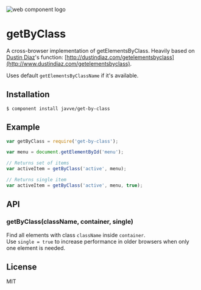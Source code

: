 ![web component logo](http://i49.tinypic.com/e7nj9v.png)

# getByClass

A cross-browser implementation of getElementsByClass.
Heavily based on [Dustin Diaz](https://github.com/ded)'s function: [http://dustindiaz.com/getelementsbyclass](http://www.dustindiaz.com/getelementsbyclass).

Uses default `getElementsByClassName` if it's available.

## Installation

    $ component install javve/get-by-class

## Example

```js
var getByClass = require('get-by-class');

var menu = document.getElementById('menu');

// Returns set of items
var activeItem = getByClass('active', menu);

// Returns single item
var activeItem = getByClass('active', menu, true);
```

## API

### getByClass(className, container, single)

Find all elements with class `className` inside `container`.  
Use `single = true` to increase performance in older browsers
when only one element is needed.

## License

  MIT
